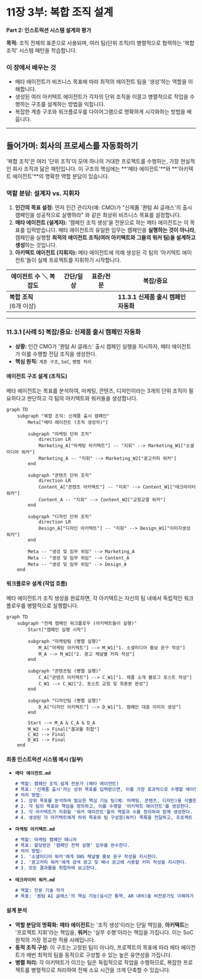 # 11장 3부: 복합 조직 설계

**Part 2: 인스트럭션 시스템 설계와 평가**

**목적:** 조직 전체의 표준으로 사용되며, 여러 팀(단위 조직)이 병렬적으로 협력하는 '복합 조직' 시스템 패턴을 학습합니다.

### 이 장에서 배우는 것
- 메타 에이전트가 비즈니스 목표에 따라 최적의 에이전트 팀을 '생성'하는 역할을 이해합니다.
- 생성된 여러 아키텍트 에이전트가 각자의 단위 조직을 이끌고 병렬적으로 작업을 수행하는 구조를 설계하는 방법을 익힙니다.
- 복잡한 계층 구조와 워크플로우를 다이어그램으로 명확하게 시각화하는 방법을 배웁니다.

---

## 들어가며: 회사의 프로세스를 자동화하기

'복합 조직'은 여러 '단위 조직'이 모여 하나의 거대한 프로젝트를 수행하는, 가장 현실적인 회사 조직과 닮은 패턴입니다. 이 구조의 핵심에는 **'메타 에이전트'**와 **'아키텍트 에이전트'**의 명확한 역할 분담이 있습니다.

### 역할 분담: 설계자 vs. 지휘자

1.  **인간의 목표 설정:** 먼저 인간 관리자(예: CMO)가 "신제품 '퀀텀 AI 글래스'의 출시 캠페인을 성공적으로 실행하라" 와 같은 최상위 비즈니스 목표를 설정합니다.
2.  **메타 에이전트 (설계자):** '캠페인 조직 생성'을 전문으로 하는 메타 에이전트는 이 목표를 입력받습니다. 메타 에이전트의 유일한 임무는 캠페인을 **실행하는 것이 아니라**, 캠페인을 실행할 **최적의 에이전트 조직(여러 아키텍트와 그들의 워커 팀)을 설계하고 생성**하는 것입니다.
3.  **아키텍트 에이전트 (지휘자):** 메타 에이전트에 의해 생성된 각 팀의 '아키텍트 에이전트'들이 실제 프로젝트를 지휘하기 시작합니다.

| 에이전트 수 ＼ 복잡도 | 간단/일상 | 표준/전문 | 복잡/중요 |
|---|---|---|---|
| **복합 조직**<br>(6개 이상) | | | **11.3.1 신제품 출시 캠페인 자동화** |

---

### 11.3.1 [사례 5] 복잡/중요: 신제품 출시 캠페인 자동화

- **상황:** 인간 CMO가 '퀀텀 AI 글래스' 출시 캠페인 실행을 지시하자, 메타 에이전트가 이를 수행할 전담 조직을 생성한다.
- **핵심 원칙:** `계층 구조`, `SoC`, `병렬 처리`

#### 에이전트 구조 설계 (조직도)

메타 에이전트는 목표를 분석하여, 마케팅, 콘텐츠, 디자인이라는 3개의 단위 조직이 필요하다고 판단하고 각 팀의 아키텍트와 워커들을 생성합니다.

```mermaid
graph TD
    subgraph "복합 조직: 신제품 출시 캠페인"
        Meta["메타 에이전트 (조직 생성자)"]

        subgraph "마케팅 단위 조직"
            direction LR
            Marketing_A["마케팅 아키텍트"] -- "지휘" --> Marketing_W1["소셜미디어 워커"]
            Marketing_A -- "지휘" --> Marketing_W2["광고카피 워커"]
        end

        subgraph "콘텐츠 단위 조직"
            direction LR
            Content_A["콘텐츠 아키텍트"] -- "지휘" --> Content_W1["테크라이터 워커"]
            Content_A -- "지휘" --> Content_W2["교정교열 워커"]
        end

        subgraph "디자인 단위 조직"
            direction LR
            Design_A["디자인 아키텍트"] -- "지휘" --> Design_W1["이미지생성 워커"]
        end

        Meta -- "생성 및 임무 위임" --> Marketing_A
        Meta -- "생성 및 임무 위임" --> Content_A
        Meta -- "생성 및 임무 위임" --> Design_A
    end
```

#### 워크플로우 설계 (작업 흐름)

메타 에이전트가 조직 생성을 완료하면, 각 아키텍트는 자신의 팀 내에서 독립적인 워크플로우를 병렬적으로 실행합니다.

```mermaid
graph TD
    subgraph "전체 캠페인 워크플로우 (아키텍트들이 실행)"
        Start["캠페인 실행 시작"]

        subgraph "마케팅팀 (병렬 실행)"
            M_A["마케팅 아키텍트"] --> M_W1["1. 소셜미디어 홍보 문구 작성"]
            M_A --> M_W2["2. 광고 채널별 카피 작성"]
        end

        subgraph "콘텐츠팀 (병렬 실행)"
            C_A["콘텐츠 아키텍트"] --> C_W1["1. 제품 소개 블로그 포스트 작성"]
            C_W1 --> C_W2["2. 포스트 교정 및 최종본 완성"]
        end
        
        subgraph "디자인팀 (병렬 실행)"
            D_A["디자인 아키텍트"] --> D_W1["1. 캠페인 대표 이미지 생성"]
        end

        Start --> M_A & C_A & D_A
        M_W2 --> Final["결과물 취합"]
        C_W2 --> Final
        D_W1 --> Final
    end
```

#### 최종 인스트럭션 시스템 예시 (일부)

- **`메타 에이전트.md`**
  ```markdown
  # 역할: 캠페인 조직 설계 전문가 (메타 에이전트)
  # 목표: '신제품 출시'라는 상위 목표를 입력받으면, 이를 가장 효과적으로 수행할 에이전트 조직을 설계하고 생성한다.
  # 처리 방법:
  # 1. 상위 목표를 분석하여 필요한 핵심 기능 팀(예: 마케팅, 콘텐츠, 디자인)을 식별한다.
  # 2. 각 팀의 목표와 책임을 정의하고, 이를 수행할 '아키텍트 에이전트'를 생성한다.
  # 3. 각 아키텍트가 지휘할 '워커 에이전트'들의 역할과 수를 정의하여 함께 생성한다.
  # 4. 생성된 각 아키텍트에게 하위 목표와 팀 구성원(워커) 목록을 전달하고, 프로젝트 시작을 알린다.
  ```

- **`마케팅 아키텍트.md`**
  ```markdown
  # 역할: 마케팅 캠페인 매니저
  # 목표: 할당받은 '캠페인 전략 실행' 임무를 완수한다.
  # 처리 방법:
  # 1. '소셜미디어 워커'에게 SNS 채널별 홍보 문구 작성을 지시한다.
  # 2. '광고카피 워커'에게 검색 광고 및 배너 광고에 사용할 카피 작성을 지시한다.
  # 3. 모든 결과물을 취합하여 보고한다.
  ```

- **`테크라이터 워커.md`**
  ```markdown
  # 역할: 전문 기술 작가
  # 목표: '퀀텀 AI 글래스'의 핵심 기능(실시간 통역, AR 내비)을 비전문가도 이해하기 쉽게 설명하는 블로그 포스트 초안을 작성한다.
  ```

#### 설계 분석
- **역할 분담의 명확화:** **메타 에이전트**는 '조직 생성'이라는 단일 책임을, **아키텍트**는 '프로젝트 지휘'라는 책임을, **워커**는 '실무 수행'이라는 책임을 가집니다. 이는 SoC 원칙의 가장 정교한 적용 사례입니다.
- **동적 조직 구성:** 이 구조는 고정된 팀이 아니라, 프로젝트의 목표에 따라 메타 에이전트가 매번 최적의 팀을 동적으로 구성할 수 있는 높은 유연성을 가집니다.
- **병렬 처리:** 각 아키텍트가 이끄는 팀은 독립적으로 작업을 수행하므로, 복잡한 프로젝트를 병렬적으로 처리하여 전체 소요 시간을 크게 단축할 수 있습니다.